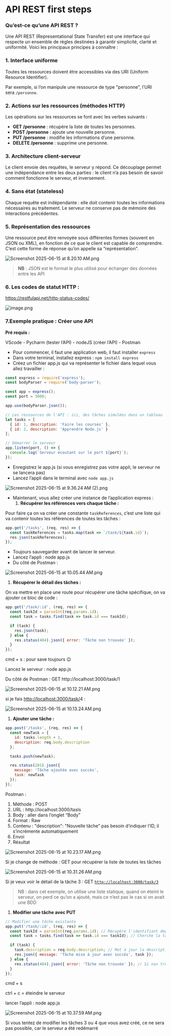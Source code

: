 # API REST first steps

### Qu’est-ce qu’une API REST ?

Une API REST (Representational State Transfer) est une interface qui respecte un ensemble de règles destinées à garantir simplicité, clarté et uniformité. Voici les principaux principes à connaître :

### 1. Interface uniforme

Toutes les ressources doivent être accessibles via des URI (Uniform Resource Identifier).

Par exemple, si l’on manipule une ressource de type "personne", l’URI sera `/personne`.

### 2. Actions sur les ressources (méthodes HTTP)

Les opérations sur les ressources se font avec les verbes suivants :

- **GET /personne** : récupère la liste de toutes les personnes.
- **POST /personne** : ajoute une nouvelle personne.
- **PUT /personne** : modifie les informations d’une personne.
- **DELETE /personne** : supprime une personne.

### 3. Architecture client-serveur

Le client envoie des requêtes, le serveur y répond. Ce découplage permet une indépendance entre les deux parties : le client n’a pas besoin de savoir comment fonctionne le serveur, et inversement.

### 4. Sans état (stateless)

Chaque requête est indépendante : elle doit contenir toutes les informations nécessaires au traitement. Le serveur ne conserve pas de mémoire des interactions précédentes.

### 5. Représentation des ressources

Une ressource peut être renvoyée sous différentes formes (souvent en JSON ou XML), en fonction de ce que le client est capable de comprendre. C’est cette forme de réponse qu’on appelle sa “représentation”.

![Screenshot 2025-06-15 at 8.20.10 AM.png](img/0.webp)

> **NB** : JSON est le format le plus utilisé pour échanger des données entre les API
> 

### **6. Les codes de statut HTTP :**

https://restfulapi.net/http-status-codes/

![image.png](img/1.webp)

### 7.Exemple pratique : Créer une API

**Pré requis :**

VScode - Pycharm (tester l’API) - nodeJS (créer l’API) - Postman 

- Pour commencer, il faut une application web, il faut installer `express`
- Dans votre terminal, installez express : `npm install express`
- Créez un fichier app.js qui va représenter le fichier dans lequel vous allez travailler :

```jsx
const express = require('express');
const bodyParser = require('body-parser');

const app = express();
const port = 3000;

app.use(bodyParser.json());

// Les ressources de l'API : ici, des tâches simulées dans un tableau
let tasks = [
  { id: 1, description: 'Faire les courses' },
  { id: 2, description: 'Apprendre Node.js' }
];

// Démarrer le serveur
app.listen(port, () => {
  console.log(`Serveur écoutant sur le port ${port}`);
});

```

- Enregistrez le app.js (si vous enregistrez pas votre appli, le serveur ne se lancera pas)
- Lancez l’appli dans le terminal avec `node app.js`

![Screenshot 2025-06-15 at 9.36.24 AM (2).png](img/2.webp)

- Maintenant, vous allez créer une instance de l’application express :
    1. **Récupérer les références vers chaque tâche :** 

Pour faire ça on va créer une constante `taskReferences`, c’est une liste qui va contenir toutes les références de toutes les tâches : 

```jsx
app.get('/tasks', (req, res) => {
  const taskReferences = tasks.map(task => `/task/${task.id}`);
  res.json(taskReferences);
});
```

- Toujours sauvegarder avant de lancer le serveur.
- Lancez l’appli : node app.js
- Du côté de Postman :

![Screenshot 2025-06-15 at 10.05.44 AM.png](img/3.webp)

1. **Récupérer le détail des tâches :** 

On va mettre en place une route pour récupérer une tâche spécifique, on va ajouter ce bloc de code : 

```jsx
app.get('/task/:id', (req, res) => {
  const taskId = parseInt(req.params.id);
  const task = tasks.find(task => task.id === taskId);

  if (task) {
    res.json(task);
  } else {
    res.status(404).json({ error: 'Tâche non trouvée' });
  }
});
```

cmd + s : pour save toujours 😉

Lancez le serveur : node app.js 

Du côté de Postman : GET http://localhost:3000/task/1

 

![Screenshot 2025-06-15 at 10.12.21 AM.png](img/4.webp)

si je fais [http://localhost:3000/task/](http://localhost:3000/task/1)4 : 

![Screenshot 2025-06-15 at 10.13.24 AM.png](img/5.webp)

1. **Ajouter une tâche :** 

```jsx
app.post('/tasks', (req, res) => {
  const newTask = {
    id: tasks.length + 1,
    description: req.body.description
  };

  tasks.push(newTask);

  res.status(201).json({
    message: 'Tâche ajoutée avec succès',
    task: newTask
  });
});
```

Postman : 

1. Méthode : POST
2. URL : http://localhost:3000/tasls
3. Body : aller dans l’onglet “Body”
4. Format : Raw 
5. Contenu : "description": "Nouvelle tâche” pas besoin d’indiquer l’ID, il s’incrémente automatiquement 
6. Envoi 
7. Résultat 

![Screenshot 2025-06-15 at 10.23.17 AM.png](img/6.webp)

Si je change de méthode : GET pour récupérer la liste de toutes les tâches 

![Screenshot 2025-06-15 at 10.31.26 AM.png](img/7.webp)

Si je veux voir le détail de la tâche 3 : GET [`http://localhost:3000/task/3`](http://localhost:3000/task/3)

> NB : dans cet exemple, on utilise une liste statique, quand on éteint le serveur, on perd ce qu’on a ajouté, mais ce n’est pas le cas si on avait une BDD
> 
1. **Modifier une tâche avec PUT**

```jsx
// Modifier une tâche existante
app.put('/task/:id', (req, res) => {
  const taskId = parseInt(req.params.id); // Récupère l'identifiant depuis l'URL
  const task = tasks.find(task => task.id === taskId); // Cherche la tâche dans le tableau

  if (task) {
    task.description = req.body.description; // Met à jour la description
    res.json({ message: 'Tâche mise à jour avec succès', task });
  } else {
    res.status(404).json({ error: 'Tâche non trouvée' }); // Si non trouvée
  }
});
```

cmd + s 

ctrl + c = éteindre le serveur 

lancer l’appli : node app.js 

![Screenshot 2025-06-15 at 10.37.59 AM.png](img/8.webp)

Si vous tentez de modifier les tâches 3 ou 4 que vous avez créé, ce ne sera pas possible, car le serveur a été redémarré